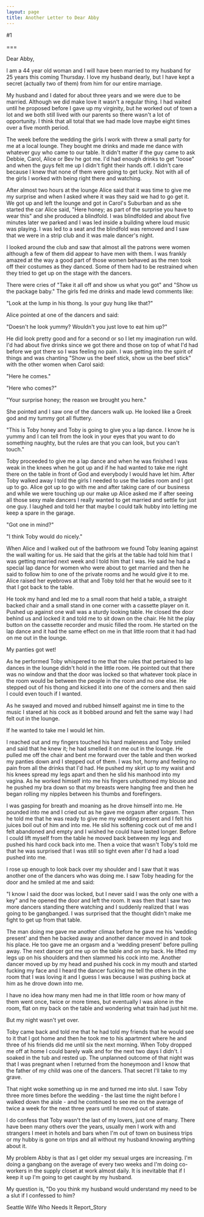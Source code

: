 ```yaml
---
layout: page
title: Another Letter to Dear Abby
---
```

#1 

===

Dear Abby, 

I am a 44 year old woman and I will have been married to my husband for 25 years this coming Thursday. I love my husband dearly, but I have kept a secret (actually two of them) from him for our entire marriage. 

My husband and I dated for about three years and we were due to be married. Although we did make love it wasn't a regular thing. I had waited until he proposed before I gave up my virginity, but he worked out of town a lot and we both still lived with our parents so there wasn't a lot of opportunity. I think that all total that we had made love maybe eight times over a five month period. 

The week before the wedding the girls I work with threw a small party for me at a local lounge. They bought me drinks and made me dance with whatever guy who came to our table. It didn't matter if the guy came to ask Debbie, Carol, Alice or Bev he got me. I'd had enough drinks to get "loose" and when the guys felt me up I didn't fight their hands off. I didn't care because I knew that none of them were going to get lucky. Not with all of the girls I worked with being right there and watching. 

After almost two hours at the lounge Alice said that it was time to give me my surprise and when I asked where it was they said we had to go get it. We got up and left the lounge and got in Carol's Suburban and as she started the car Alice said, "Here honey; as part of the surprise you have to wear this" and she produced a blindfold. I was blindfolded and about five minutes later we parked and I was led inside a building where loud music was playing. I was led to a seat and the blindfold was removed and I saw that we were in a strip club and it was male dancer's night. 

I looked around the club and saw that almost all the patrons were women although a few of them did appear to have men with them. I was frankly amazed at the way a good part of those women behaved as the men took off their costumes as they danced. Some of them had to be restrained when they tried to get up on the stage with the dancers. 

There were cries of "Take it all off and show us what you got" and "Show us the package baby." The girls fed me drinks and made lewd comments like: 

"Look at the lump in his thong. Is your guy hung like that?" 

Alice pointed at one of the dancers and said: 

"Doesn't he look yummy? Wouldn't you just love to eat him up?" 

He did look pretty good and for a second or so I let my imagination run wild. I'd had about five drinks since we got there and those on top of what I'd had before we got there so I was feeling no pain. I was getting into the spirit of things and was chanting "Show us the beef stick, show us the beef stick" with the other women when Carol said: 

"Here he comes." 

"Here who comes?" 

"Your surprise honey; the reason we brought you here." 

She pointed and I saw one of the dancers walk up. He looked like a Greek god and my tummy got all fluttery. 

"This is Toby honey and Toby is going to give you a lap dance. I know he is yummy and I can tell from the look in your eyes that you want to do something naughty, but the rules are that you can look, but you can't touch." 

Toby proceeded to give me a lap dance and when he was finished I was weak in the knees when he got up and if he had wanted to take me right there on the table in front of God and everybody I would have let him. After Toby walked away I told the girls I needed to use the ladies room and I got up to go. Alice got up to go with me and after taking care of our business and while we were touching up our make up Alice asked me if after seeing all those sexy male dancers I really wanted to get married and settle for just one guy. I laughed and told her that maybe I could talk hubby into letting me keep a spare in the garage. 

"Got one in mind?" 

"I think Toby would do nicely." 

When Alice and I walked out of the bathroom we found Toby leaning against the wall waiting for us. He said that the girls at the table had told him that I was getting married next week and I told him that I was. He said he had a special lap dance for women who were about to get married and then he said to follow him to one of the private rooms and he would give it to me. Alice raised her eyebrows at that and Toby told her that he would see to it that I got back to the table. 

He took my hand and led me to a small room that held a table, a straight backed chair and a small stand in one corner with a cassette player on it. Pushed up against one wall was a sturdy looking table. He closed the door behind us and locked it and told me to sit down on the chair. He hit the play button on the cassette recorder and music filled the room. He started on the lap dance and it had the same effect on me in that little room that it had had on me out in the lounge. 

My panties got wet! 

As he performed Toby whispered to me that the rules that pertained to lap dances in the lounge didn't hold in the little room. He pointed out that there was no window and that the door was locked so that whatever took place in the room would be between the people in the room and no one else. He stepped out of his thong and kicked it into one of the corners and then said I could even touch if I wanted. 

As he swayed and moved and rubbed himself against me in time to the music I stared at his cock as it bobbed around and felt the same way I had felt out in the lounge. 

If he wanted to take me I would let him. 

I reached out and my fingers touched his hard maleness and Toby smiled and said that he knew it; he had smelled it on me out in the lounge. He pulled me off the chair and bent me forward over the table and then worked my panties down and I stepped out of them. I was hot, horny and feeling no pain from all the drinks that I'd had. He pushed my skirt up to my waist and his knees spread my legs apart and then he slid his manhood into my vagina. As he worked himself into me his fingers unbuttoned my blouse and he pushed my bra down so that my breasts were hanging free and then he began rolling my nipples between his thumbs and forefingers. 

I was gasping for breath and moaning as he drove himself into me. He pounded into me and I cried out as he gave me orgasm after orgasm. Then he told me that he was ready to give me my wedding present and I felt his juices boil out of him and into me. He slid his softening cock out of me and I felt abandoned and empty and I wished he could have lasted longer. Before I could lift myself from the table he moved back between my legs and pushed his hard cock back into me. Then a voice that wasn't Toby's told me that he was surprised that I was still so tight even after I'd had a load pushed into me. 

I rose up enough to look back over my shoulder and I saw that it was another one of the dancers who was doing me. I saw Toby heading for the door and he smiled at me and said: 

"I know I said the door was locked, but I never said I was the only one with a key" and he opened the door and left the room. It was then that I saw two more dancers standing there watching and I suddenly realized that I was going to be gangbanged. I was surprised that the thought didn't make me fight to get up from that table. 

The man doing me gave me another climax before he gave me his 'wedding present' and then he backed away and another dancer moved in and took his place. He too gave me an orgasm and a 'wedding present' before pulling away. The next dancer got me up on the table and on my back. He lifted my legs up on his shoulders and then slammed his cock into me. Another dancer moved up by my head and pushed his cock in my mouth and started fucking my face and I heard the dancer fucking me tell the others in the room that I was loving it and I guess I was because I was pushing back at him as he drove down into me. 

I have no idea how many men had me in that little room or how many of them went once, twice or more times, but eventually I was alone in the room, flat on my back on the table and wondering what train had just hit me. 

But my night wasn't yet over. 

Toby came back and told me that he had told my friends that he would see to it that I got home and then he took me to his apartment where he and three of his friends did me until six the next morning. When Toby dropped me off at home I could barely walk and for the next two days I didn't. I soaked in the tub and rested up. The unplanned outcome of that night was that I was pregnant when I returned from the honeymoon and I know that the father of my child was one of the dancers. That secret I'll take to my grave. 

That night woke something up in me and turned me into slut. I saw Toby three more times before the wedding - the last time the night before I walked down the aisle - and he continued to see me on the average of twice a week for the next three years until he moved out of state. 

I do confess that Toby wasn't the last of my lovers, just one of many. There have been many others over the years, usually men I work with and strangers I meet in hotels and bars when I'm out of town on business trips or my hubby is gone on trips and all without my husband knowing anything about it. 

My problem Abby is that as I get older my sexual urges are increasing. I'm doing a gangbang on the average of every two weeks and I'm doing co-workers in the supply closet at work almost daily. It is inevitable that if I keep it up I'm going to get caught by my husband. 

My question is, "Do you think my husband would understand my need to be a slut if I confessed to him? 

Seattle Wife Who Needs It Report_Story 
